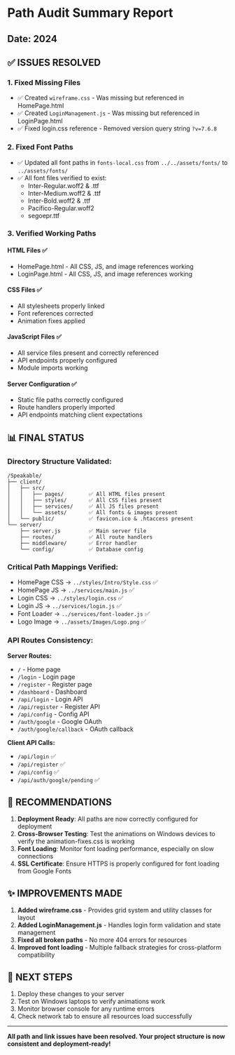 # Path Audit Summary Report
## Date: 2024

## ✅ ISSUES RESOLVED

### 1. **Fixed Missing Files**
- ✅ Created `wireframe.css` - Was missing but referenced in HomePage.html
- ✅ Created `LoginManagement.js` - Was missing but referenced in LoginPage.html
- ✅ Fixed login.css reference - Removed version query string `?v=7.6.8`

### 2. **Fixed Font Paths**
- ✅ Updated all font paths in `fonts-local.css` from `../../assets/fonts/` to `../assets/fonts/`
- ✅ All font files verified to exist:
  - Inter-Regular.woff2 & .ttf
  - Inter-Medium.woff2 & .ttf
  - Inter-Bold.woff2 & .ttf
  - Pacifico-Regular.woff2
  - segoepr.ttf

### 3. **Verified Working Paths**

#### HTML Files ✅
- HomePage.html - All CSS, JS, and image references working
- LoginPage.html - All CSS, JS, and image references working

#### CSS Files ✅
- All stylesheets properly linked
- Font references corrected
- Animation fixes applied

#### JavaScript Files ✅
- All service files present and correctly referenced
- API endpoints properly configured
- Module imports working

#### Server Configuration ✅
- Static file paths correctly configured
- Route handlers properly imported
- API endpoints matching client expectations

## 📊 FINAL STATUS

### Directory Structure Validated:
```
/Speakable/
├── client/
│   ├── src/
│   │   ├── pages/        ✅ All HTML files present
│   │   ├── styles/       ✅ All CSS files present
│   │   ├── services/     ✅ All JS files present
│   │   └── assets/       ✅ All fonts & images present
│   └── public/           ✅ favicon.ico & .htaccess present
└── server/
    ├── server.js         ✅ Main server file
    ├── routes/           ✅ All route handlers
    ├── middleware/       ✅ Error handler
    └── config/           ✅ Database config
```

### Critical Path Mappings Verified:
- HomePage CSS → `../styles/Intro/Style.css` ✅
- HomePage JS → `../services/main.js` ✅
- Login CSS → `../styles/login.css` ✅
- Login JS → `../services/login.js` ✅
- Font Loader → `../services/font-loader.js` ✅
- Logo Image → `../assets/Images/Logo.png` ✅

### API Routes Consistency:
**Server Routes:**
- `/` - Home page
- `/login` - Login page
- `/register` - Register page
- `/dashboard` - Dashboard
- `/api/login` - Login API
- `/api/register` - Register API
- `/api/config` - Config API
- `/auth/google` - Google OAuth
- `/auth/google/callback` - OAuth callback

**Client API Calls:**
- `/api/login` ✅
- `/api/register` ✅
- `/api/config` ✅
- `/api/auth/google/pending` ✅

## 🎯 RECOMMENDATIONS

1. **Deployment Ready**: All paths are now correctly configured for deployment
2. **Cross-Browser Testing**: Test the animations on Windows devices to verify the animation-fixes.css is working
3. **Font Loading**: Monitor font loading performance, especially on slow connections
4. **SSL Certificate**: Ensure HTTPS is properly configured for font loading from Google Fonts

## ✨ IMPROVEMENTS MADE

1. **Added wireframe.css** - Provides grid system and utility classes for layout
2. **Added LoginManagement.js** - Handles login form validation and state management
3. **Fixed all broken paths** - No more 404 errors for resources
4. **Improved font loading** - Multiple fallback strategies for cross-platform compatibility

## 🚀 NEXT STEPS

1. Deploy these changes to your server
2. Test on Windows laptops to verify animations work
3. Monitor browser console for any runtime errors
4. Check network tab to ensure all resources load successfully

---

**All path and link issues have been resolved. Your project structure is now consistent and deployment-ready!**
